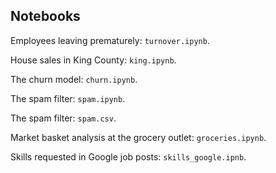## Notebooks

Employees leaving prematurely: `turnover.ipynb`.

House sales in King County: `king.ipynb`.

The churn model: `churn.ipynb`.

The spam filter: `spam.ipynb`.

The spam filter: `spam.csv`.

Market basket analysis at the grocery outlet: `groceries.ipynb`.

Skills requested in Google job posts: `skills_google.ipnb`.
